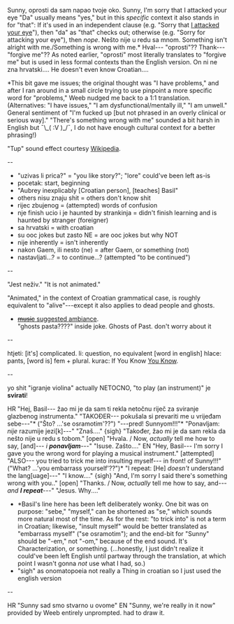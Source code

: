 Sunny, oprosti da sam napao tvoje oko.
	Sunny, I'm sorry that I attacked your eye
	"Da" usually means "yes," but in this *specific* context it also stands in for "that": If it's used in an independent clause (e.g. "Sorry that <u>I attacked your eye</u>"), then "da" as "that" checks out; otherwise (e.g. "Sorry for attacking your eye"), then *nope*.
Nešto nije u redu sa mnom.
	Something isn't alright with me./Something is wrong with me.*
Hval--- "oprosti"??
	Thank--- "forgive me"??
	As noted earlier, "oprosti" most literally translates to "forgive me" but is used in less formal contexts than the English version.
On ni ne zna hrvatski....
	He doesn't even know Croatian....

*This bit gave me issues; the original thought was "I have problems," and after I ran around in a small circle trying to use pinpoint a more specific word for "problems," Weeb nudged me back to a 1:1 translation. (Alternatives: "I have issues," "I am dysfunctional/mentally ill," "I am unwell." General sentiment of "I'm fucked up [but not phrased in an overly clinical or serious way]." "There's something wrong with me" sounded a bit harsh in English but ¯\\\_(&nbsp;:V&nbsp;)_/¯, I do not have enough cultural context for a better phrasing!)

"Tup" sound effect courtesy [Wikipedia](https://en.wikipedia.org/wiki/Cross-linguistic_onomatopoeias#Dull_strike).

--

- "uzivas li prica?" = "you like story?"; "lore" could've been left as-is
- pocetak: start, beginning
- "Aubrey inexplicably [Croatian person], [teaches] Basil"
- others nisu znaju shit = others don't know shit
- rijec zbujenog = (attempted) words of confusion
- nje finish ucio i je haunted by strankinja = didn't finish learning and is haunted by stranger (foreigner)
- sa hrvatski = with croatian
- su ooc jokes but zasto NE = are ooc jokes but why NOT
- nije inherently = isn't inherently
- nakon Gaem, ili nesto (ne) = after Gaem, or something (not)
- nastavljati...? = to continue...? (attempted "to be continued")

--

"Jest neživ." "It is not animated."

"Animated," in the context of Croatian grammatical case, is roughly equivalent to "alive"---except it also applies to dead people and ghosts.

+ [~~music~~ suggested ambiance](https://piped.video/watch?v=czTksCF6X8Y).  
"ghosts pasta????" inside joke. Ghosts of Past. don't worry about it

--

htjeti: [it's] complicated.
li: question, no equivalent [word in english]
hlace: pants, [word is] fem + plural.
kurac: If You Know [You Know](https://utrobadisease.tumblr.com/post/639581289868099584/wuffleton-puniper-does-anybody-have-that-one/amp).

--

yo shit "igranje violina" actually NETOCNO, "to play (an instrument)" je **svirati**!

HR
	"Hej, Basil--- žao mi je da sam ti rekla netočnu riječ za sviranje glazbenog instrumenta."
	"TAKOĐER--- pokušala si prevariti me u vrijeđam sebe---"\*
	("Što? ...'se osramotim'??")
	"---pred! Sunnyom!!!"\*
	"Ponavljam: *nije* razumije jezi[k]---"
	"Znaš...."
	{sigh} "Također, žao mi je da sam rekla da nešto nije u redu s tobom."
	[open]
	"Hvala. / Now, *actually* tell me how to say, [and]--- *i **ponavljam***---"
	"Isuse. Zašto...."
EN
	"Hey, Basil--- I'm sorry I gave you the wrong word for playing a musical instrument."
	[attempted] "ALSO--- you tried to trick me into insulting myself--- in front! of Sunny!!!"
	("What? ...'you embarrass yourself'??")\*
	"I repeat: [He] *doesn't* understand the lang[uage]---"
	"I know...."
	{sigh} "And, I'm sorry I said there's something wrong with you.."
	[open]
	"Thanks. / Now, *actually* tell me how to say, and--- *and **I repeat***---"
	"Jesus. Why...."
- \*Basil's line here has been left deliberately wonky. One bit was on purpose: "sebe," "myself," can be shortened as "se," which sounds more natural most of the time. As for the rest: "to trick into" is not a term in Croatian; likewise, "insult myself" would be better translated as "embarrass myself" ("se osramotim"); and the end-bit for "Sunny" should be "-em," not "-om," because of the end sound. It's Characterization, or something. (...honestly, I just didn't realize it could've been left English until partway through the translation, at which point I wasn't gonna *not* use what I had, so.)
- "sigh" as onomatopoeia not really a Thing in croatian so I just used the english version

--

HR "Sunny sad smo stvarno u ovome"
EN "Sunny, we're really in it now"
provided by Weeb entirely unprompted. had to draw it.